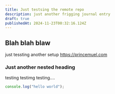 ```yaml
---
title: Just testsing the remote repo
description: just another frigging journal entry
draft: true
publishedAt: 2024-11-23T00:32:16.124Z
---
```


## Blah blah blaw

just tessting another setup <https://princemuel.com>

### Just another nested heading

testing testimg testing....

```js
console.log("hello world");
```

